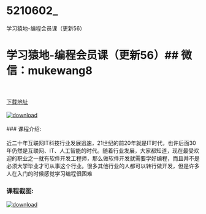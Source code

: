 # 5210602_
学习猿地-编程会员课（更新56）
# 学习猿地-编程会员课（更新56）## 微信：mukewang8
<br/></br>[下载地址](http://www.36tz.cn/article/5210602 "下载地址")
<br/></br>[![download](http://36tz.cn/muke_img/2020_02_1-127-300x199.png "下载地址")](http://www.36tz.cn/article/5210602 "下载地址")
<br/></br>### 课程介绍:<br/></br>近二十年互联网IT科技行业发展迅速，21世纪的前20年就是IT时代，也许后面30年仍然是互联网、IT、人工智能的时代。随着行业发展，大家都知道，现在最受欢迎的职业之一就有软件开发工程师，那么做软件开发就需要学好编程，而且并不是必须大学毕业才可从事这个行业。很多其他行业的人都可以转行做开发，但是许多人在入门的时候感觉学习编程很困难

### 课程截图:
[![download](http://36tz.cn/muke_img/2020_02_11-123.png "下载地址")](http://www.36tz.cn/article/5210602 "下载地址")
